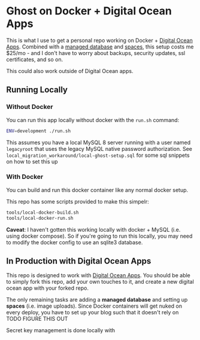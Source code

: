 Ghost on Docker + Digital Ocean Apps
====================================
This is what I use to get a personal repo working on Docker + [Digital Ocean Apps](https://www.digitalocean.com/products/app-platform/).
Combined with a [managed database](https://www.digitalocean.com/products/managed-databases/) and [spaces](https://www.digitalocean.com/products/spaces/),
this setup costs me $25/mo - and I don't have to worry about backups, security updates, ssl certificates, and so on.

This could also work outside of Digital Ocean apps.

## Running Locally

### Without Docker
You can run this app locally without docker with the `run.sh` command:

```bash
ENV=development ./run.sh
```

This assumes you have a local MySQL 8 server running with a user named `legacyroot`
that uses the legacy MySQL native password authorization. See `local_migration_workaround/local-ghost-setup.sql`
for some sql snippets on how to set this up

### With Docker
You can build and run this docker container like any normal docker setup.

This repo has some scripts provided to make this simpelr:

```bash
tools/local-docker-build.sh
tools/local-docker-run.sh
```

**Caveat**: I haven't gotten this working locally with docker + MySQL (i.e. using docker compose). So if you're going
to run this locally, you may need to modify the docker config to use an sqlite3 database.

## In Production with Digital Ocean Apps
This repo is designed to work with [Digital Ocean Apps](https://www.digitalocean.com/products/app-platform/). You should
be able to simply fork this repo, add your own touches to it, and create a new digital ocean app with your forked repo.

The only remaining tasks are adding a **managed database** and setting up **spaces** (i.e. image uploads). Since Docker
containers will get nuked on every deploy, you have to set up your blog such that it doesn't rely on TODO FIGURE THIS OUT

Secret key management is done locally with